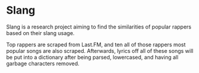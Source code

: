 # Slang
Slang is a research project aiming to find the similarities of popular rappers based on their slang usage. 

Top rappers are scraped from Last.FM, and ten all of those rappers most popular songs are also scraped. Afterwards, lyrics off all of these songs will be put into a dictionary after being parsed, lowercased, and having all garbage characters removed. 
